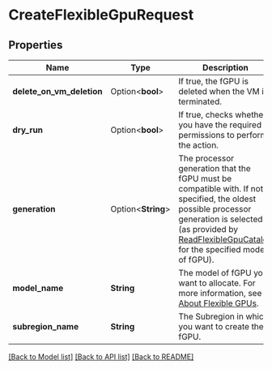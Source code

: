 # CreateFlexibleGpuRequest

## Properties

Name | Type | Description | Notes
------------ | ------------- | ------------- | -------------
**delete_on_vm_deletion** | Option<**bool**> | If true, the fGPU is deleted when the VM is terminated. | [optional][default to false]
**dry_run** | Option<**bool**> | If true, checks whether you have the required permissions to perform the action. | [optional]
**generation** | Option<**String**> | The processor generation that the fGPU must be compatible with. If not specified, the oldest possible processor generation is selected (as provided by [ReadFlexibleGpuCatalog](#readflexiblegpucatalog) for the specified model of fGPU). | [optional]
**model_name** | **String** | The model of fGPU you want to allocate. For more information, see [About Flexible GPUs](https://wiki.outscale.net/display/EN/About+Flexible+GPUs). | 
**subregion_name** | **String** | The Subregion in which you want to create the fGPU. | 

[[Back to Model list]](../README.md#documentation-for-models) [[Back to API list]](../README.md#documentation-for-api-endpoints) [[Back to README]](../README.md)


